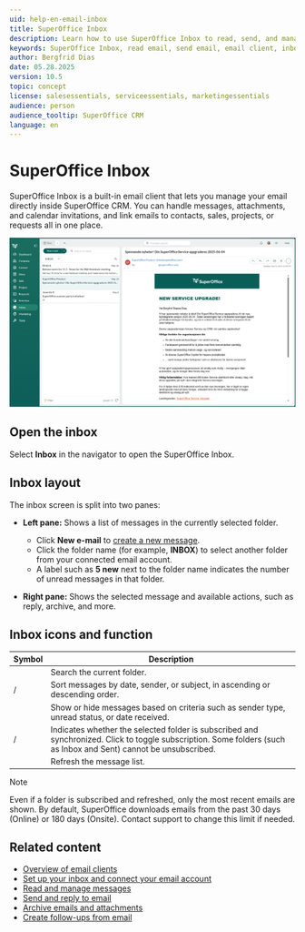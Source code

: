 ```yaml
---
uid: help-en-email-inbox
title: SuperOffice Inbox
description: Learn how to use SuperOffice Inbox to read, send, and manage email in SuperOffice CRM
keywords: SuperOffice Inbox, read email, send email, email client, inbox, email
author: Bergfrid Dias
date: 05.28.2025
version: 10.5
topic: concept
license: salesessentials, serviceessentials, marketingessentials
audience: person
audience_tooltip: SuperOffice CRM
language: en
---
```


# SuperOffice Inbox <i class="ph ph-at" aria-hidden="true"></i>

SuperOffice Inbox is a built-in email client that lets you manage your email directly inside SuperOffice CRM. You can handle messages, attachments, and calendar invitations, and link emails to contacts, sales, projects, or requests all in one place.

![Email preview with message selected and actions available -screenshot][img1]

## Open the inbox

Select **Inbox** <i class="ph ph-at" aria-hidden="true"></i> in the navigator to open the SuperOffice Inbox.

## Inbox layout

The inbox screen is split into two panes:

* **Left pane:** Shows a list of messages in the currently selected folder.
  * Click **New e-mail** to [create a new message][3].
  * Click the folder name (for example, **INBOX**) to select another folder from your connected email account.
  * A label such as **5 new** next to the folder name indicates the number of unread messages in that folder.

* **Right pane:** Shows the selected message and available actions, such as reply, archive, and more.

## Inbox icons and function

| Symbol | Description |
|---|---|
| <i class="ph ph-magnifying-glass" aria-label="Search icon"></i> | Search the current folder. |
| <i class="ph ph-sort-ascending" aria-label="Sort ascending icon"></i> / <i class="ph ph-sort-descending" aria-hidden="true"></i> | Sort messages by date, sender, or subject, in ascending or descending order. |
| <i class="ph ph-funnel" aria-label="Filter icon"></i> | Show or hide messages based on criteria such as sender type, unread status, or date received. |
| <i class="ph ph-cloud-slash" aria-label="Not subscribed icon"></i> / <i class="ph ph-cloud-check" aria-label="Subscribed icon"></i> | Indicates whether the selected folder is subscribed and synchronized. Click to toggle subscription. Some folders (such as Inbox and Sent) cannot be unsubscribed. |
| <i class="ph ph-arrow-clockwise" aria-label="Refresh icon"></i> | Refresh the message list. |

> [!NOTE]
> Even if a folder is subscribed and refreshed, only the most recent emails are shown. By default, SuperOffice downloads emails from the past 30 days (Online) or 180 days (Onsite). Contact support to change this limit if needed.

## Related content

* [Overview of email clients][8]
* [Set up your inbox and connect your email account][1]
* [Read and manage messages][2]
* [Send and reply to email][3]
* [Archive emails and attachments][4]
* [Create follow-ups from email][5]

<!-- Referenced links -->
[1]: setup.md
[2]: preview.md
[3]: compose.md
[4]: archive.md
[5]: create-task.md
[8]: ../index.md

<!-- Referenced images -->
[img1]: ../../../../media/loc/en/email/inbox-preview-message.png

